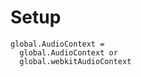Setup
=====

    global.AudioContext = 
      global.AudioContext or
      global.webkitAudioContext
